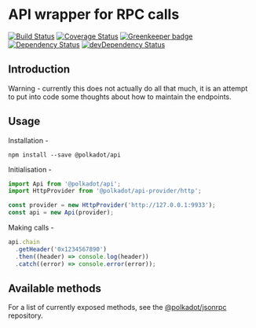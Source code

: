 # API wrapper for RPC calls

[![Build Status](https://travis-ci.org/polkadot-js/api.svg?branch=master)](https://travis-ci.org/polkadot-js/api)
[![Coverage Status](https://coveralls.io/repos/github/polkadot-js/api/badge.svg?branch=master)](https://coveralls.io/github/polkadot-js/api?branch=master)
[![Greenkeeper badge](https://badges.greenkeeper.io/polkadot-js/api.svg)](https://greenkeeper.io/)
[![Dependency Status](https://david-dm.org/polkadot-js/api.svg)](https://david-dm.org/polkadot-js/api)
[![devDependency Status](https://david-dm.org/polkadot-js/api/dev-status.svg)](https://david-dm.org/polkadot-js/api#info=devDependencies)

## Introduction

Warning - currently this does not actually do all that much, it is an attempt to put into code some thoughts about how to maintain the endpoints.

## Usage

Installation -

```
npm install --save @polkadot/api
```

Initialisation -

```js
import Api from '@polkadot/api';
import HttpProvider from '@polkadot/api-provider/http';

const provider = new HttpProvider('http://127.0.0.1:9933');
const api = new Api(provider);
```

Making calls -

```js
api.chain
  .getHeader('0x1234567890')
  .then((header) => console.log(header))
  .catch((error) => console.error(error));
```

## Available methods

For a list of currently exposed methods, see the [@polkadot/jsonrpc](https://github.com/polkadot-js/jsonrpc#readme) repository.
